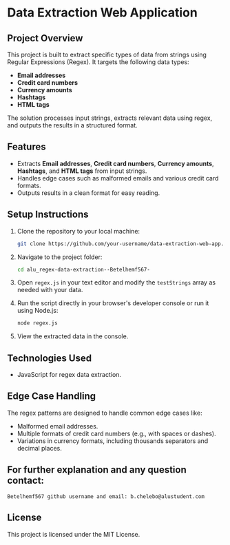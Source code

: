 
# Data Extraction Web Application

## Project Overview
This project is built to extract specific types of data from strings using Regular Expressions (Regex). It targets the following data types:

- **Email addresses**
- **Credit card numbers**
- **Currency amounts**
- **Hashtags**
- **HTML tags**

The solution processes input strings, extracts relevant data using regex, and outputs the results in a structured format.

## Features
- Extracts **Email addresses**, **Credit card numbers**, **Currency amounts**, **Hashtags**, and **HTML tags** from input strings.
- Handles edge cases such as malformed emails and various credit card formats.
- Outputs results in a clean format for easy reading.

## Setup Instructions

1. Clone the repository to your local machine:
   ```bash
   git clone https://github.com/your-username/data-extraction-web-app.git
   ```

2. Navigate to the project folder:
   ```bash
   cd alu_regex-data-extraction--Betelhemf567-
   ```

3. Open `regex.js` in your text editor and modify the `testStrings` array as needed with your data.

4. Run the script directly in your browser's developer console or run it using Node.js:
   ```bash
   node regex.js
   ```

5. View the extracted data in the console.

## Technologies Used
- JavaScript for regex data extraction.

## Edge Case Handling
The regex patterns are designed to handle common edge cases like:
- Malformed email addresses.
- Multiple formats of credit card numbers (e.g., with spaces or dashes).
- Variations in currency formats, including thousands separators and decimal places.

## For further explanation and any question contact:
    Betelhemf567 github username and email: b.chelebo@alustudent.com

## License
This project is licensed under the MIT License.
